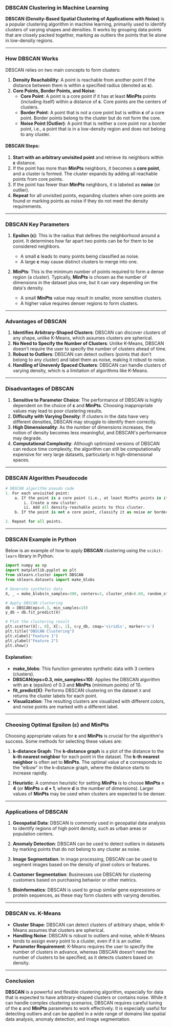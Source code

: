 ### **DBSCAN Clustering in Machine Learning**

**DBSCAN (Density-Based Spatial Clustering of Applications with Noise)** is a popular clustering algorithm in machine learning, primarily used to identify clusters of varying shapes and densities. It works by grouping data points that are closely packed together, marking as outliers the points that lie alone in low-density regions.

---

### **How DBSCAN Works**

DBSCAN relies on two main concepts to form clusters:
1. **Density Reachability**: A point is reachable from another point if the distance between them is within a specified radius (denoted as **ε**).
2. **Core Points, Border Points, and Noise**:
   - **Core Point**: A point is a core point if it has at least **MinPts** points (including itself) within a distance of **ε**. Core points are the centers of clusters.
   - **Border Point**: A point that is not a core point but is within **ε** of a core point. Border points belong to the cluster but do not form the core.
   - **Noise Point (Outlier)**: A point that is neither a core point nor a border point, i.e., a point that is in a low-density region and does not belong to any cluster.

#### **DBSCAN Steps**:
1. **Start with an arbitrary unvisited point** and retrieve its neighbors within **ε** distance.
2. If the point has more than **MinPts** neighbors, it becomes a **core point**, and a cluster is formed. The cluster expands by adding all reachable points from core points.
3. If the point has fewer than **MinPts** neighbors, it is labeled as **noise** (or outlier).
4. **Repeat** for all unvisited points, expanding clusters when core points are found or marking points as noise if they do not meet the density requirements.

---

### **DBSCAN Key Parameters**

1. **Epsilon (ε)**: This is the radius that defines the neighborhood around a point. It determines how far apart two points can be for them to be considered neighbors.
   - A small **ε** leads to many points being classified as noise.
   - A large **ε** may cause distinct clusters to merge into one.

2. **MinPts**: This is the minimum number of points required to form a dense region (a cluster). Typically, **MinPts** is chosen as the number of dimensions in the dataset plus one, but it can vary depending on the data's density.
   - A small **MinPts** value may result in smaller, more sensitive clusters.
   - A higher value requires denser regions to form clusters.

---

### **Advantages of DBSCAN**

1. **Identifies Arbitrary-Shaped Clusters**: DBSCAN can discover clusters of any shape, unlike K-Means, which assumes clusters are spherical.
2. **No Need to Specify the Number of Clusters**: Unlike K-Means, DBSCAN doesn't require the user to specify the number of clusters ahead of time.
3. **Robust to Outliers**: DBSCAN can detect outliers (points that don't belong to any cluster) and label them as noise, making it robust to noise.
4. **Handling of Unevenly Spaced Clusters**: DBSCAN can handle clusters of varying density, which is a limitation of algorithms like K-Means.

---

### **Disadvantages of DBSCAN**

1. **Sensitive to Parameter Choice**: The performance of DBSCAN is highly dependent on the choice of **ε** and **MinPts**. Choosing inappropriate values may lead to poor clustering results.
2. **Difficulty with Varying Density**: If clusters in the data have very different densities, DBSCAN may struggle to identify them correctly.
3. **High Dimensionality**: As the number of dimensions increases, the notion of density becomes less meaningful, and DBSCAN's performance may degrade.
4. **Computational Complexity**: Although optimized versions of DBSCAN can reduce time complexity, the algorithm can still be computationally expensive for very large datasets, particularly in high-dimensional spaces.

---

### **DBSCAN Algorithm Pseudocode**

```python
# DBSCAN algorithm pseudo code
1. For each unvisited point:
    a. If the point is a core point (i.e., at least MinPts points in its epsilon-neighborhood):
        i. Create a new cluster.
        ii. Add all density-reachable points to this cluster.
    b. If the point is not a core point, classify it as noise or border point.

2. Repeat for all points.
```

---

### **DBSCAN Example in Python**

Below is an example of how to apply **DBSCAN** clustering using the `scikit-learn` library in Python.

```python
import numpy as np
import matplotlib.pyplot as plt
from sklearn.cluster import DBSCAN
from sklearn.datasets import make_blobs

# Generate synthetic data
X, _ = make_blobs(n_samples=300, centers=3, cluster_std=0.60, random_state=42)

# Apply DBSCAN clustering
db = DBSCAN(eps=0.3, min_samples=10)
y_db = db.fit_predict(X)

# Plot the clustering result
plt.scatter(X[:, 0], X[:, 1], c=y_db, cmap='viridis', marker='o')
plt.title("DBSCAN Clustering")
plt.xlabel("Feature 1")
plt.ylabel("Feature 2")
plt.show()
```

#### **Explanation**:
- **make_blobs**: This function generates synthetic data with 3 centers (clusters).
- **DBSCAN(eps=0.3, min_samples=10)**: Applies the DBSCAN algorithm with an **ε** (epsilon) of 0.3 and **MinPts** (minimum points) of 10.
- **fit_predict(X)**: Performs DBSCAN clustering on the dataset `X` and returns the cluster labels for each point.
- **Visualization**: The resulting clusters are visualized with different colors, and noise points are marked with a different label.

---

### **Choosing Optimal Epsilon (ε) and MinPts**

Choosing appropriate values for **ε** and **MinPts** is crucial for the algorithm's success. Some methods for selecting these values are:

1. **k-distance Graph**: The **k-distance graph** is a plot of the distance to the **k-th nearest neighbor** for each point in the dataset. The **k-th nearest neighbor** is often set to **MinPts**. The optimal value of **ε** corresponds to the "elbow" in the k-distance graph, where the distance starts to increase rapidly.
   
2. **Heuristic**: A common heuristic for setting **MinPts** is to choose **MinPts = 4** (or **MinPts = d + 1**, where **d** is the number of dimensions). Larger values of **MinPts** may be used when clusters are expected to be denser.

---

### **Applications of DBSCAN**

1. **Geospatial Data**: DBSCAN is commonly used in geospatial data analysis to identify regions of high point density, such as urban areas or population centers.
   
2. **Anomaly Detection**: DBSCAN can be used to detect outliers in datasets by marking points that do not belong to any cluster as noise.
   
3. **Image Segmentation**: In image processing, DBSCAN can be used to segment images based on the density of pixel colors or features.
   
4. **Customer Segmentation**: Businesses use DBSCAN for clustering customers based on purchasing behavior or other metrics.
   
5. **Bioinformatics**: DBSCAN is used to group similar gene expressions or protein sequences, as these may form clusters with varying densities.

---

### **DBSCAN vs. K-Means**

- **Cluster Shape**: DBSCAN can detect clusters of arbitrary shape, while K-Means assumes that clusters are spherical.
- **Handling Noise**: DBSCAN is robust to outliers and noise, while K-Means tends to assign every point to a cluster, even if it is an outlier.
- **Parameter Requirement**: K-Means requires the user to specify the number of clusters in advance, whereas DBSCAN doesn't need the number of clusters to be specified, as it detects clusters based on density.

---

### **Conclusion**

**DBSCAN** is a powerful and flexible clustering algorithm, especially for data that is expected to have arbitrary-shaped clusters or contains noise. While it can handle complex clustering scenarios, DBSCAN requires careful tuning of the **ε** and **MinPts** parameters to work effectively. It is especially useful for detecting outliers and can be applied in a wide range of domains like spatial data analysis, anomaly detection, and image segmentation.

